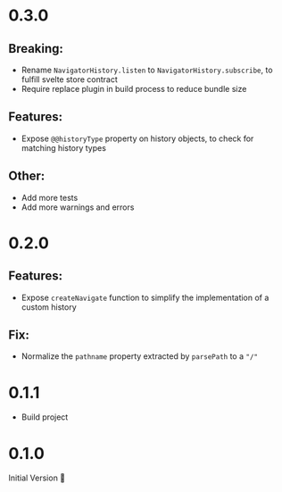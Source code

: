 # 0.3.0

## Breaking:

- Rename `NavigatorHistory.listen` to `NavigatorHistory.subscribe`, to fulfill
  svelte store contract
- Require replace plugin in build process to reduce bundle size

## Features:

- Expose `@@historyType` property on history objects, to check for matching
  history types

## Other:

- Add more tests
- Add more warnings and errors

# 0.2.0

## Features:

- Expose `createNavigate` function to simplify the implementation of a custom
  history

## Fix:

- Normalize the `pathname` property extracted by `parsePath` to a `"/"`

# 0.1.1

- Build project

# 0.1.0

Initial Version 🎉
